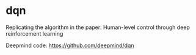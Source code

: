 # dqn

Replicating the algorithm in the paper: Human-level control through deep reinforcement learning

Deepmind code:
https://github.com/deepmind/dqn
